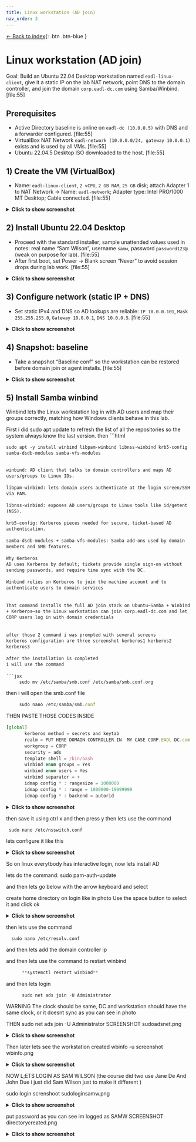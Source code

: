 ```yaml
---
title: Linux workstation (AD join)
nav_order: 3
---
```


[← Back to index](../index.md){: .btn .btn-blue }

# Linux workstation (AD join)

Goal: Build an Ubuntu 22.04 Desktop workstation named `eadl-linux-client`, give it a static IP on the lab NAT network, point DNS to the domain controller, and join the domain `corp.eadl-dc.com` using Samba/Winbind. [file:55]

## Prerequisites

- Active Directory baseline is online on `eadl-dc (10.0.0.5)` with DNS and a forwarder configured. [file:55]  
- VirtualBox NAT Network `eadl-network (10.0.0.0/24, gateway 10.0.0.1)` exists and is used by all VMs. [file:55]  
- Ubuntu 22.04.5 Desktop ISO downloaded to the host. [file:55]

## 1) Create the VM (VirtualBox)

- Name: `eadl-linux-client`, `2 vCPU`, `2 GB RAM`, `25 GB` disk; attach Adapter 1 to NAT Network → Name: `eadl-network`; Adapter type: Intel PRO/1000 MT Desktop; Cable connected. [file:55]

<details>
  <summary><strong>Click to show screenshot</strong></summary>
  <img src="../assets/images/linuxworkstation/01-vbox-create.png" alt="Create Ubuntu VM on eadl-network" width="850">
</details>

## 2) Install Ubuntu 22.04 Desktop

- Proceed with the standard installer; sample unattended values used in notes: real name “Sam Wilson”, username `samw`, password `password123@` (weak on purpose for lab). [file:55]  
- After first boot, set Power → Blank screen “Never” to avoid session drops during lab work. [file:55]

<details>
  <summary><strong>Click to show screenshot</strong></summary>
  <img src="../assets/images/linuxworkstation/02-install-ubuntu.png" alt="Ubuntu installer" width="850">
</details>

## 3) Configure network (static IP + DNS)

- Set static IPv4 and DNS so AD lookups are reliable: `IP 10.0.0.101`, `Mask 255.255.255.0`, `Gateway 10.0.0.1`, `DNS 10.0.0.5`. [file:55]

<details>
  <summary><strong>Click to show screenshot</strong></summary>
  <img src="../assets/images/linuxworkstation/03-ipv4-static.png" alt="IPv4 static 10.0.0.101 / DNS 10.0.0.5" width="850">
</details>

## 4) Snapshot: baseline

- Take a snapshot “Baseline conf” so the workstation can be restored before domain join or agent installs. [file:55]

<details>
  <summary><strong>Click to show screenshot</strong></summary>
  <img src="../assets/images/linuxworkstation/04-snapshot-baseline.png" alt="Snapshot baseline" width="850">
</details>

## 5) Install Samba winbind


Winbind lets the Linux workstation log in with AD users and map their groups correctly, matching how Windows clients behave in this lab.

First i did sudo apt update to refresh the list of all the repositories so the system always know the last version.
then 
     ```html
<pre><code>sudo apt -y install winbind libpam-winbind libnss-winbind krb5-config samba-dsdb-modules samba-vfs-modules</code></pre>
```

winbind: AD client that talks to domain controllers and maps AD users/groups to Linux IDs.

libpam-winbind: lets domain users authenticate at the login screen/SSH via PAM.

libnss-winbind: exposes AD users/groups to Linux tools like id/getent (NSS).

krb5-config: Kerberos pieces needed for secure, ticket‑based AD authentication.

samba-dsdb-modules + samba-vfs-modules: Samba add‑ons used by domain members and SMB features.

Why Kerberos
AD uses Kerberos by default; tickets provide single sign‑on without sending passwords, and require time sync with the DC.

Winbind relies on Kerberos to join the machine account and to authenticate users to domain services


That command installs the full AD join stack on Ubuntu—Samba + Winbind + Kerberos—so the Linux workstation can join corp.eadl-dc.com and let CORP users log in with domain credentials


after those 2 command i was prompted with several screens 
kerberos configuration are three screenshot kerberos1 kerberos2 kerberos3

after the installation is completed 
i will use the command

```jsx
     sudo mv /etc/samba/smb.conf /etc/samba/smb.conf.org

```

then i will open the smb.conf file

```jsx
     sudo nano /etc/samba/smb.conf

```

THEN PASTE THOSE CODES INSIDE

```jsx
[global]
       kerberos method = secrets and keytab
       realm = PUT HERE DOMAIN CONTROLLER IN  MY CASE CORP.EADL-DC.com
       workgroup = CORP
       security = ads
       template shell = /bin/bash
       winbind enum groups = Yes
       winbind enum users = Yes
       winbind separator = +
       idmap config * : rangesize = 1000000
       idmap config * : range = 1000000-19999999
       idmap config * : backend = autorid
```

<details>
  <summary><strong>Click to show screenshot</strong></summary>
  <img src="../assets/images/linuxworkstation/smb.config.png" alt="Snapshot baseline" width="850">
</details>

then save it using ctrl x and then  press y
then lets use the command


     sudo nano /etc/nsswitch.conf


lets configure it like this 


<details>
  <summary><strong>Click to show screenshot</strong></summary>
  <img src="../assets/images/linuxworkstation/nsswitch.conf.png" alt="Snapshot baseline" width="850">
</details>

So on linux everytbody has interactive login, now lets install AD

lets do the command:      sudo pam-auth-update

and then lets go below with the arrow keyboard and select 

create home directory on login like in photo Use the space button to select it and click ok

<details>
  <summary><strong>Click to show screenshot</strong></summary>
  <img src="../assets/images/linuxworkstation/config.png" alt="Snapshot baseline" width="850">
</details>

then lets use the command


      sudo nano /etc/resolv.conf



and then lets  add the domain controller ip

and then lets use the command to restart winbind

```jsx
      **systemctl restart winbind**

```

and then lets login

```jsx
      sudo net ads join -U Administrator

```

WARNING The clock should be same, DC and workstation should have the same clock, or it doesnt sync as you can see in photo


THEN sudo net ads join -U Administrator SCREENSHOT sudoadsnet.png

<details>
  <summary><strong>Click to show screenshot</strong></summary>
  <img src="../assets/images/linuxworkstation/sudoadsnet.png" alt="Snapshot baseline" width="850">
</details>


Then later lets see the workstation created
wbinfo -u screenshot wbinfo.png

<details>
  <summary><strong>Click to show screenshot</strong></summary>
  <img src="../assets/images/linuxworkstation/wbinfo.png" alt="Snapshot baseline" width="850">
</details>




NOW L;ETS LOGIN AS SAM WILSON  (the course did two use Jane De And John Due i just did Sam Wilson just to make it different ) 

sudo login screnshoot sudologinsamw.png


<details>
  <summary><strong>Click to show screenshot</strong></summary>
  <img src="../assets/images/linuxworkstation/sudologinsamw.png" alt="Snapshot baseline" width="850">
</details>





put password
as you can see im logged as SAMW SCREENSHOT directorycreated.png


<details>
  <summary><strong>Click to show screenshot</strong></summary>
  <img src="../assets/images/linuxworkstation/directorycreated.png" alt="Snapshot baseline" width="850">
</details>
